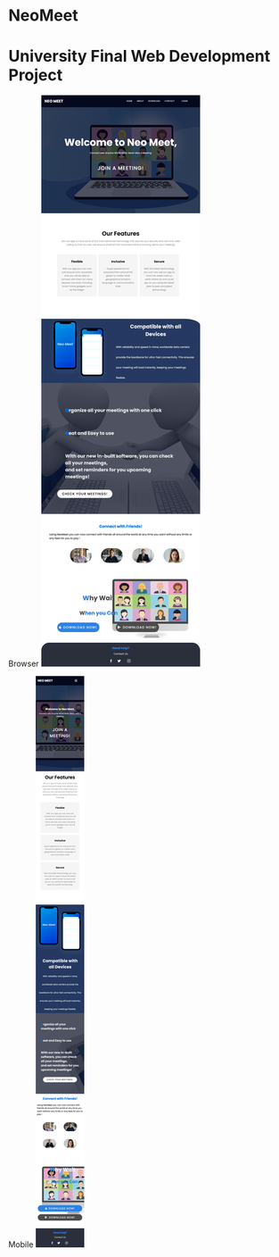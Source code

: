 # NeoMeet
# University Final Web Development Project

Browser
<img src="Design/browser.png">

Mobile
<img src="Design/mobile.png">
